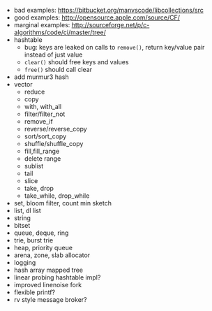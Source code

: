 
* bad examples: https://bitbucket.org/manvscode/libcollections/src
* good examples: http://opensource.apple.com/source/CF/
* marginal examples: http://sourceforge.net/p/c-algorithms/code/ci/master/tree/
* hashtable
  * bug: keys are leaked on calls to `remove()`, return key/value pair instead of just value
  * `clear()` should free keys and values
  * `free()` should call clear
* add murmur3 hash
* vector
  * reduce
  * copy
  * with, with_all
  * filter/filter_not
  * remove_if
  * reverse/reverse_copy
  * sort/sort_copy
  * shuffle/shuffle_copy
  * fill,fill_range
  * delete range
  * sublist
  * tail
  * slice
  * take, drop
  * take\_while, drop\_while
* set, bloom filter, count min sketch
* list, dl list
* string
* bitset
* queue, deque, ring
* trie, burst trie
* heap, priority queue
* arena, zone, slab allocator
* logging
* hash array mapped tree
* linear probing hashtable impl?
* improved linenoise fork
* flexible printf?
* rv style message broker?

